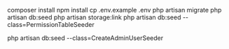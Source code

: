 composer install
npm install 
cp .env.example .env
php artisan migrate
php artisan db:seed
php artisan storage:link
php artisan db:seed --class=PermissionTableSeeder

php artisan db:seed --class=CreateAdminUserSeeder
